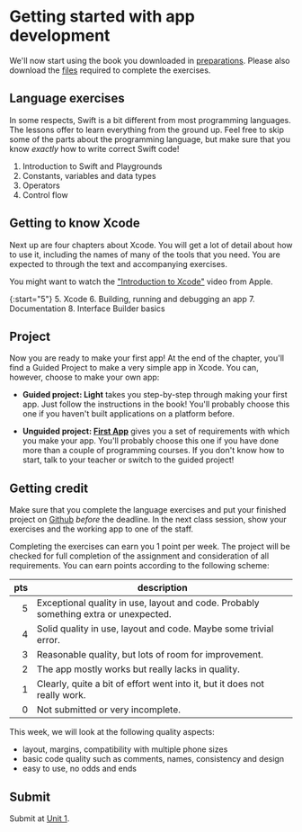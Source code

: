 # Getting started with app development

We'll now start using the book you downloaded in [preparations](/ios/introduction).
Please also download the [files](http://education-static.apple.com/app-dev-swift/v2.6/resources/student.zip) required to complete the exercises.

## Language exercises

In some respects, Swift is a bit different from most programming languages. The lessons offer to learn everything from the ground up. Feel free to skip some of the parts about the programming language, but make sure that you know *exactly* how to write correct Swift code!

1. Introduction to Swift and Playgrounds
2. Constants, variables and data types
3. Operators
4. Control flow

## Getting to know Xcode

Next up are four chapters about Xcode. You will get a lot of detail about how to use it, including the names of many of the tools that you need. You are expected to through the text and accompanying exercises.

You might want to watch the ["Introduction to Xcode"](https://developer.apple.com/videos/play/wwdc2016/413/) video from Apple.

{:start="5"}
5. Xcode
6. Building, running and debugging an app
7. Documentation
8. Interface Builder basics

## Project

Now you are ready to make your first app! At the end of the chapter, you'll find a Guided Project to make a very simple app in Xcode. You can, however, choose to make your own app:

- **Guided project: Light** takes you step-by-step through making your first app. Just follow the instructions in the book! You'll probably choose this one if you haven't built applications on a platform before.

- **Unguided project: [First App](/projects/first-app)** gives you a set of requirements with which you make your app. You'll probably choose this one if you have done more than a couple of programming courses. If you don't know how to start, talk to your teacher or switch to the guided project!


## Getting credit

Make sure that you complete the language exercises and put your finished project on [Github](/ios-reference/github) *before* the deadline. In the next class session, show your exercises and the working app to one of the staff.

Completing the exercises can earn you 1 point per week. The project will be checked for full completion of the assignment and consideration of all requirements. You can earn points according to the following scheme:

| pts | description                                                                          |  
| --: | ------------------------------------------------------------------------------------ |  
|   5 | Exceptional quality in use, layout and code. Probably something extra or unexpected. |  
|   4 | Solid quality in use, layout and code. Maybe some trivial error.                     |  
|   3 | Reasonable quality, but lots of room for improvement.                                |  
|   2 | The app mostly works but really lacks in quality.                                    |  
|   1 | Clearly, quite a bit of effort went into it, but it does not really work.            |  
|   0 | Not submitted or very incomplete.                                                    |  


This week, we will look at the following quality aspects:

- layout, margins, compatibility with multiple phone sizes
- basic code quality such as comments, names, consistency and design
- easy to use, no odds and ends

## Submit

Submit at [Unit 1](/submit/unit-1).

